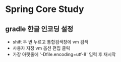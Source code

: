 # Spring Core Study

## gradle 한글 인코딩 설정
- shift 두 번 누르고 통합검색창에 vm 검색
- 사용자 지정 vm 옵션 편집 클릭
- 가장 아랫줄에 '-Dfile.encoding=utf-8' 입력 후 재시작